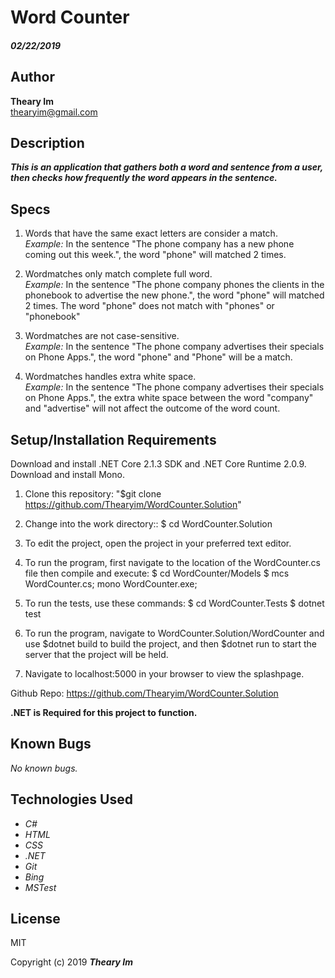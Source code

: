 # Word Counter

#### _02/22/2019_

## Author
 **Theary Im**  
 thearyim@gmail.com

## Description
**_This is an application that gathers both a word and sentence from a user, then checks how frequently the word appears in the sentence._**

## Specs
1. Words that have the same exact letters are consider a match.<br/>
      _Example:_
      In the sentence "The phone company has a new phone coming out this week.", the word "phone" will matched 2 times.
      <br/>

2. Wordmatches only match complete full word.<br/>
      _Example:_
      In the sentence "The phone company phones the clients in the phonebook to advertise the new phone.", the word "phone" will matched 2 times. The word "phone" does not match with "phones" or "phonebook"
3. Wordmatches are not case-sensitive.<br/>
      _Example:_
      In the sentence "The phone company advertises their specials on Phone Apps.", the word "phone" and "Phone" will be a match.

4. Wordmatches handles extra white space.<br/>
      _Example:_
      In the sentence "The phone company  advertises their specials on Phone Apps.", the extra white space between the word "company" and "advertise" will not affect the outcome of the word count.

## Setup/Installation Requirements
Download and install .NET Core 2.1.3 SDK and .NET Core Runtime 2.0.9. Download and install Mono.

1. Clone this repository:
"$git clone https://github.com/Thearyim/WordCounter.Solution"

2. Change into the work directory:: $ cd WordCounter.Solution

3. To edit the project, open the project in your preferred text editor.

4. To run the program, first navigate to the location of the WordCounter.cs file then compile and execute: $ cd WordCounter/Models $ mcs WordCounter.cs; mono WordCounter.exe;

5. To run the tests, use these commands: $ cd WordCounter.Tests $ dotnet test

6. To run the program, navigate to WordCounter.Solution/WordCounter and use $dotnet build to build the project, and then $dotnet run to start the server that the project will be held.

7. Navigate to localhost:5000 in your browser to view the splashpage.

Github Repo: https://github.com/Thearyim/WordCounter.Solution

**.NET is Required for this project to function.**

## Known Bugs
_No known bugs._

## Technologies Used
* _C#_
* _HTML_
* _CSS_
* _.NET_
* _Git_
* _Bing_
* _MSTest_

## License
MIT

Copyright (c) 2019 **_Theary Im_**
